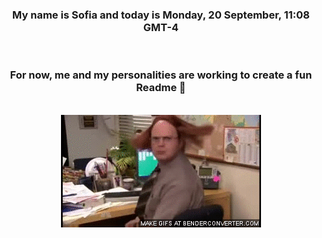 


<div align="center">
<h3 >My name is Sofia and today is Monday, 20 September, 11:08 GMT-4</h3><br>
<h3 >For now, me and my personalities are working to create a fun Readme 👋
</h3><br>
<img src='img/dwight.gif' alt='working...'/>
</div>
